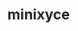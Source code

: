 ---
title: "minixyce"
layout: cache
categories: [package, v0.18.1]
meta: {"versions": ["1.0"], "compilers": ["gcc@=7.3.1"], "oss": ["amzn2"], "platforms": ["linux"], "targets": ["aarch64", "graviton2", "x86_64_v3", "x86_64_v4"], "stacks": ["aws-ahug", "aws-ahug-aarch64", "root"], "num_specs": 4, "num_specs_by_stack": {"root": 4, "aws-ahug": 2, "aws-ahug-aarch64": 2}}
spec_details: [{"hash": "5g6gbfijpq5wjntqdmjbfye5ao5mi5x6", "compiler": "gcc@=7.3.1", "versions": ["1.0"], "os": "amzn2", "platform": "linux", "target": "x86_64_v3", "variants": ["+mpi"], "stacks": ["root", "aws-ahug"], "size": "-", "tarball": "https://binaries.spack.io/releases/v0.18.1/build_cache/linux-amzn2-x86_64_v3/gcc-7.3.1/minixyce-1.0/linux-amzn2-x86_64_v3-gcc-7.3.1-minixyce-1.0-5g6gbfijpq5wjntqdmjbfye5ao5mi5x6.spack"}, {"hash": "hl25qecuf6ykqhvusbetccsgxo3bgpfc", "compiler": "gcc@=7.3.1", "versions": ["1.0"], "os": "amzn2", "platform": "linux", "target": "graviton2", "variants": ["+mpi"], "stacks": ["aws-ahug-aarch64", "root"], "size": "-", "tarball": "https://binaries.spack.io/releases/v0.18.1/build_cache/linux-amzn2-graviton2/gcc-7.3.1/minixyce-1.0/linux-amzn2-graviton2-gcc-7.3.1-minixyce-1.0-hl25qecuf6ykqhvusbetccsgxo3bgpfc.spack"}, {"hash": "nstmmvxn3syjxv45wwzni2fchrlg35as", "compiler": "gcc@=7.3.1", "versions": ["1.0"], "os": "amzn2", "platform": "linux", "target": "aarch64", "variants": ["+mpi"], "stacks": ["aws-ahug-aarch64", "root"], "size": "-", "tarball": "https://binaries.spack.io/releases/v0.18.1/build_cache/linux-amzn2-aarch64/gcc-7.3.1/minixyce-1.0/linux-amzn2-aarch64-gcc-7.3.1-minixyce-1.0-nstmmvxn3syjxv45wwzni2fchrlg35as.spack"}, {"hash": "q7icbw6qtkmacmm46dm2c2m2ceiwuf66", "compiler": "gcc@=7.3.1", "versions": ["1.0"], "os": "amzn2", "platform": "linux", "target": "x86_64_v4", "variants": ["+mpi"], "stacks": ["root", "aws-ahug"], "size": "-", "tarball": "https://binaries.spack.io/releases/v0.18.1/build_cache/linux-amzn2-x86_64_v4/gcc-7.3.1/minixyce-1.0/linux-amzn2-x86_64_v4-gcc-7.3.1-minixyce-1.0-q7icbw6qtkmacmm46dm2c2m2ceiwuf66.spack"}]
---